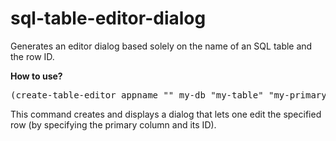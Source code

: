 # sql-table-editor-dialog
Generates an editor dialog based solely on the name of an SQL table and the row ID.

<b>How to use?</b><br>
<pre>
(create-table-editor appname "" my-db "my-table" "my-primary-id" "my-primary-value")
</pre>
This command creates and displays a dialog that lets one edit the specified row (by specifying the primary column and its ID).
